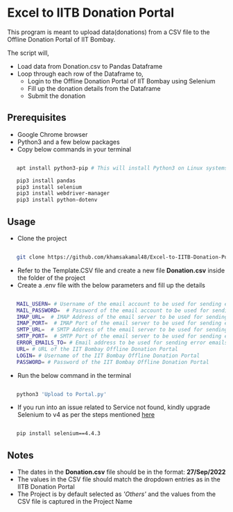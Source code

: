 # Excel to IITB Donation Portal

This program is meant to upload data(donations) from a CSV file to the Offline Donation Portal of IIT Bombay.

The script will, 
- Load data from Donation.csv to Pandas Dataframe
- Loop through each row of the Dataframe to,
  - Login to the Offline Donation Portal of IIT Bombay using Selenium
  - Fill up the donation details from the Dataframe
  - Submit the donation


## Prerequisites
- Google Chrome browser
- Python3 and a few below packages
- Copy below commands in your terminal

```bash

   apt install python3-pip # This will install Python3 on Linux systems

   pip3 install pandas
   pip3 install selenium
   pip3 install webdriver-manager
   pip3 install python-dotenv

```

## Usage
- Clone the project
```bash

   git clone https://github.com/khamsakamal48/Excel-to-IITB-Donation-Portal.git

```
- Refer to the Template.CSV file and create a new file **Donation.csv** inside the folder of the project
- Create a .env file with the below parameters and fill up the details
```bash

   MAIL_USERN= # Username of the email account to be used for sending error emails
   MAIL_PASSWORD=  # Password of the email account to be used for sending error emails
   IMAP_URL=  # IMAP Address of the email server to be used for sending error emails
   IMAP_PORT=  # IMAP Port of the email server to be used for sending error emails
   SMTP_URL=  # SMTP Address of the email server to be used for sending error emails
   SMTP_PORT=  # SMTP Port of the email server to be used for sending error emails
   ERROR_EMAILS_TO= # Email address to be used for sending error emails (Recipient Address)
   URL= # URL of the IIT Bombay Offline Donation Portal
   LOGIN= # Username of the IIT Bombay Offline Donation Portal
   PASSWORD= # Password of the IIT Bombay Offline Donation Portal

```
- Run the below command in the terminal

```bash

   python3 'Upload to Portal.py'

```
- If you run into an issue related to Service not found, kindly upgrade Selenium to v4 as per the steps mentioned [here](https://www.selenium.dev/documentation/webdriver/getting_started/upgrade_to_selenium_4/)
```bash

   pip install selenium==4.4.3

```

## Notes
- The dates in the **Donation.csv** file should be in the format: **27/Sep/2022**
- The values in the CSV file should match the dropdown entries as in the IITB Donation Portal
- The Project is by default selected as *'Others'* and the values from the CSV file is captured in the Project Name